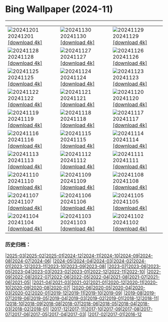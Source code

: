 # Bing Wallpaper (2024-11)
**************

<table><tr><td><img class="wallpaper" src="https://www.bing.com/th?id=OHR.KilchurnAutumn_ROW4010675515_1920x1080.jpg" alt="20241201"> 20241201 <a class="wallpaper_link" href="https://www.bing.com/th?id=OHR.KilchurnAutumn_ROW4010675515_UHD.jpg">[download 4k]</a></td><td><img class="wallpaper" src="https://www.bing.com/th?id=OHR.MtStMichel_ROW4006796643_1920x1080.jpg" alt="20241130"> 20241130 <a class="wallpaper_link" href="https://www.bing.com/th?id=OHR.MtStMichel_ROW4006796643_UHD.jpg">[download 4k]</a></td><td><img class="wallpaper" src="https://www.bing.com/th?id=OHR.AssiniboineTS_ROW4675507438_1920x1080.jpg" alt="20241129"> 20241129 <a class="wallpaper_link" href="https://www.bing.com/th?id=OHR.AssiniboineTS_ROW4675507438_UHD.jpg">[download 4k]</a></td></tr><tr><td><img class="wallpaper" src="https://www.bing.com/th?id=OHR.SemoisRiver_ROW4510626707_1920x1080.jpg" alt="20241128"> 20241128 <a class="wallpaper_link" href="https://www.bing.com/th?id=OHR.SemoisRiver_ROW4510626707_UHD.jpg">[download 4k]</a></td><td><img class="wallpaper" src="https://www.bing.com/th?id=OHR.TrulliGrove_ROW4317379602_1920x1080.jpg" alt="20241127"> 20241127 <a class="wallpaper_link" href="https://www.bing.com/th?id=OHR.TrulliGrove_ROW4317379602_UHD.jpg">[download 4k]</a></td><td><img class="wallpaper" src="https://www.bing.com/th?id=OHR.AmboseliGiraffes_ROW0162747010_1920x1080.jpg" alt="20241126"> 20241126 <a class="wallpaper_link" href="https://www.bing.com/th?id=OHR.AmboseliGiraffes_ROW0162747010_UHD.jpg">[download 4k]</a></td></tr><tr><td><img class="wallpaper" src="https://www.bing.com/th?id=OHR.SonomaCoast_ROW3878419816_1920x1080.jpg" alt="20241125"> 20241125 <a class="wallpaper_link" href="https://www.bing.com/th?id=OHR.SonomaCoast_ROW3878419816_UHD.jpg">[download 4k]</a></td><td><img class="wallpaper" src="https://www.bing.com/th?id=OHR.FibonacciAloe_ROW3509293610_1920x1080.jpg" alt="20241124"> 20241124 <a class="wallpaper_link" href="https://www.bing.com/th?id=OHR.FibonacciAloe_ROW3509293610_UHD.jpg">[download 4k]</a></td><td><img class="wallpaper" src="https://www.bing.com/th?id=OHR.ZafraCastle_ROW3332060714_1920x1080.jpg" alt="20241123"> 20241123 <a class="wallpaper_link" href="https://www.bing.com/th?id=OHR.ZafraCastle_ROW3332060714_UHD.jpg">[download 4k]</a></td></tr><tr><td><img class="wallpaper" src="https://www.bing.com/th?id=OHR.LionCubs_ROW2972211378_1920x1080.jpg" alt="20241122"> 20241122 <a class="wallpaper_link" href="https://www.bing.com/th?id=OHR.LionCubs_ROW2972211378_UHD.jpg">[download 4k]</a></td><td><img class="wallpaper" src="https://www.bing.com/th?id=OHR.PontBordeaux_ROW2724268196_1920x1080.jpg" alt="20241121"> 20241121 <a class="wallpaper_link" href="https://www.bing.com/th?id=OHR.PontBordeaux_ROW2724268196_UHD.jpg">[download 4k]</a></td><td><img class="wallpaper" src="https://www.bing.com/th?id=OHR.TasmansArch_ROW1494277612_1920x1080.jpg" alt="20241120"> 20241120 <a class="wallpaper_link" href="https://www.bing.com/th?id=OHR.TasmansArch_ROW1494277612_UHD.jpg">[download 4k]</a></td></tr><tr><td><img class="wallpaper" src="https://www.bing.com/th?id=OHR.PorthcawlLighthouse_ROW1281814132_1920x1080.jpg" alt="20241119"> 20241119 <a class="wallpaper_link" href="https://www.bing.com/th?id=OHR.PorthcawlLighthouse_ROW1281814132_UHD.jpg">[download 4k]</a></td><td><img class="wallpaper" src="https://www.bing.com/th?id=OHR.RedStag_ROW1122009740_1920x1080.jpg" alt="20241118"> 20241118 <a class="wallpaper_link" href="https://www.bing.com/th?id=OHR.RedStag_ROW1122009740_UHD.jpg">[download 4k]</a></td><td><img class="wallpaper" src="https://www.bing.com/th?id=OHR.FrieslandNetherlands_ROW0959501177_1920x1080.jpg" alt="20241117"> 20241117 <a class="wallpaper_link" href="https://www.bing.com/th?id=OHR.FrieslandNetherlands_ROW0959501177_UHD.jpg">[download 4k]</a></td></tr><tr><td><img class="wallpaper" src="https://www.bing.com/th?id=OHR.YiPengLanterns_ROW0791064534_1920x1080.jpg" alt="20241116"> 20241116 <a class="wallpaper_link" href="https://www.bing.com/th?id=OHR.YiPengLanterns_ROW0791064534_UHD.jpg">[download 4k]</a></td><td><img class="wallpaper" src="https://www.bing.com/th?id=OHR.ManarolaItaly_ROW3446611926_1920x1080.jpg" alt="20241115"> 20241115 <a class="wallpaper_link" href="https://www.bing.com/th?id=OHR.ManarolaItaly_ROW3446611926_UHD.jpg">[download 4k]</a></td><td><img class="wallpaper" src="https://www.bing.com/th?id=OHR.KelpForest_ROW3326662515_1920x1080.jpg" alt="20241114"> 20241114 <a class="wallpaper_link" href="https://www.bing.com/th?id=OHR.KelpForest_ROW3326662515_UHD.jpg">[download 4k]</a></td></tr><tr><td><img class="wallpaper" src="https://www.bing.com/th?id=OHR.CoveArch_ROW3082849932_1920x1080.jpg" alt="20241113"> 20241113 <a class="wallpaper_link" href="https://www.bing.com/th?id=OHR.CoveArch_ROW3082849932_UHD.jpg">[download 4k]</a></td><td><img class="wallpaper" src="https://www.bing.com/th?id=OHR.Banff24_ROW2964082946_1920x1080.jpg" alt="20241112"> 20241112 <a class="wallpaper_link" href="https://www.bing.com/th?id=OHR.Banff24_ROW2964082946_UHD.jpg">[download 4k]</a></td><td><img class="wallpaper" src="https://www.bing.com/th?id=OHR.YucatanFlamingos_ROW2801989709_1920x1080.jpg" alt="20241111"> 20241111 <a class="wallpaper_link" href="https://www.bing.com/th?id=OHR.YucatanFlamingos_ROW2801989709_UHD.jpg">[download 4k]</a></td></tr><tr><td><img class="wallpaper" src="https://www.bing.com/th?id=OHR.MoroccoMilkyWay_ROW2511073196_1920x1080.jpg" alt="20241110"> 20241110 <a class="wallpaper_link" href="https://www.bing.com/th?id=OHR.MoroccoMilkyWay_ROW2511073196_UHD.jpg">[download 4k]</a></td><td><img class="wallpaper" src="https://www.bing.com/th?id=OHR.GlacialRivers_ROW2329464113_1920x1080.jpg" alt="20241109"> 20241109 <a class="wallpaper_link" href="https://www.bing.com/th?id=OHR.GlacialRivers_ROW2329464113_UHD.jpg">[download 4k]</a></td><td><img class="wallpaper" src="https://www.bing.com/th?id=OHR.CanadaWolves_ROW1146778576_1920x1080.jpg" alt="20241108"> 20241108 <a class="wallpaper_link" href="https://www.bing.com/th?id=OHR.CanadaWolves_ROW1146778576_UHD.jpg">[download 4k]</a></td></tr><tr><td><img class="wallpaper" src="https://www.bing.com/th?id=OHR.ShiShiBeach_ROW0645631083_1920x1080.jpg" alt="20241107"> 20241107 <a class="wallpaper_link" href="https://www.bing.com/th?id=OHR.ShiShiBeach_ROW0645631083_UHD.jpg">[download 4k]</a></td><td><img class="wallpaper" src="https://www.bing.com/th?id=OHR.LencoisMaranhao_ROW0281331597_1920x1080.jpg" alt="20241106"> 20241106 <a class="wallpaper_link" href="https://www.bing.com/th?id=OHR.LencoisMaranhao_ROW0281331597_UHD.jpg">[download 4k]</a></td><td><img class="wallpaper" src="https://www.bing.com/th?id=OHR.CumbriaAutumn_ROW9833146511_1920x1080.jpg" alt="20241105"> 20241105 <a class="wallpaper_link" href="https://www.bing.com/th?id=OHR.CumbriaAutumn_ROW9833146511_UHD.jpg">[download 4k]</a></td></tr><tr><td><img class="wallpaper" src="https://www.bing.com/th?id=OHR.YucatanBiosphere_ROW8274257412_1920x1080.jpg" alt="20241104"> 20241104 <a class="wallpaper_link" href="https://www.bing.com/th?id=OHR.YucatanBiosphere_ROW8274257412_UHD.jpg">[download 4k]</a></td><td><img class="wallpaper" src="https://www.bing.com/th?id=OHR.BisonYellowstone_ROW7352614492_1920x1080.jpg" alt="20241103"> 20241103 <a class="wallpaper_link" href="https://www.bing.com/th?id=OHR.BisonYellowstone_ROW7352614492_UHD.jpg">[download 4k]</a></td><td><img class="wallpaper" src="https://www.bing.com/th?id=OHR.VineyardsBlackForestFall_ROW7858513013_1920x1080.jpg" alt="20241102"> 20241102 <a class="wallpaper_link" href="https://www.bing.com/th?id=OHR.VineyardsBlackForestFall_ROW7858513013_UHD.jpg">[download 4k]</a></td></tr></table>

### 历史归档：

|[2025-03](/../2025-03/2025-03.md)|[2025-02](/../2025-02/2025-02.md)|[2025-01](/../2025-01/2025-01.md)|[2024-12](/../2024-12/2024-12.md)|[2024-11](/2024-11.md)|[2024-10](/../2024-10/2024-10.md)|[2024-09](/../2024-09/2024-09.md)|[2024-08](/../2024-08/2024-08.md)|[2024-07](/../2024-07/2024-07.md)|[2024-06](/../2024-06/2024-06.md)|
|[2024-05](/../2024-05/2024-05.md)|[2024-04](/../2024-04/2024-04.md)|[2024-03](/../2024-03/2024-03.md)|[2024-02](/../2024-02/2024-02.md)|[2024-01](/../2024-01/2024-01.md)|[2023-12](/../2023-12/2023-12.md)|[2023-11](/../2023-11/2023-11.md)|[2023-10](/../2023-10/2023-10.md)|[2023-09](/../2023-09/2023-09.md)|[2023-08](/../2023-08/2023-08.md)|
|[2023-07](/../2023-07/2023-07.md)|[2023-06](/../2023-06/2023-06.md)|[2023-05](/../2023-05/2023-05.md)|[2023-04](/../2023-04/2023-04.md)|[2023-03](/../2023-03/2023-03.md)|[2023-02](/../2023-02/2023-02.md)|[2023-01](/../2023-01/2023-01.md)|[2022-12](/../2022-12/2022-12.md)|[2022-11](/../2022-11/2022-11.md)|[2022-10](/../2022-10/2022-10.md)|
|[2022-09](/../2022-09/2022-09.md)|[2022-08](/../2022-08/2022-08.md)|[2022-07](/../2022-07/2022-07.md)|[2022-06](/../2022-06/2022-06.md)|[2022-05](/../2022-05/2022-05.md)|[2022-04](/../2022-04/2022-04.md)|[2021-08](/../2021-08/2021-08.md)|[2021-07](/../2021-07/2021-07.md)|[2021-06](/../2021-06/2021-06.md)|[2021-05](/../2021-05/2021-05.md)|
|[2021-04](/../2021-04/2021-04.md)|[2021-03](/../2021-03/2021-03.md)|[2021-02](/../2021-02/2021-02.md)|[2021-01](/../2021-01/2021-01.md)|[2020-12](/../2020-12/2020-12.md)|[2020-11](/../2020-11/2020-11.md)|[2020-10](/../2020-10/2020-10.md)|[2020-09](/../2020-09/2020-09.md)|[2020-08](/../2020-08/2020-08.md)|[2020-07](/../2020-07/2020-07.md)|
|[2020-06](/../2020-06/2020-06.md)|[2020-05](/../2020-05/2020-05.md)|[2020-04](/../2020-04/2020-04.md)|[2020-03](/../2020-03/2020-03.md)|[2020-02](/../2020-02/2020-02.md)|[2020-01](/../2020-01/2020-01.md)|[2019-12](/../2019-12/2019-12.md)|[2019-11](/../2019-11/2019-11.md)|[2019-10](/../2019-10/2019-10.md)|[2019-09](/../2019-09/2019-09.md)|
|[2019-08](/../2019-08/2019-08.md)|[2019-07](/../2019-07/2019-07.md)|[2019-06](/../2019-06/2019-06.md)|[2019-05](/../2019-05/2019-05.md)|[2019-04](/../2019-04/2019-04.md)|[2019-03](/../2019-03/2019-03.md)|[2019-02](/../2019-02/2019-02.md)|[2019-01](/../2019-01/2019-01.md)|[2018-12](/../2018-12/2018-12.md)|[2018-11](/../2018-11/2018-11.md)|
|[2018-10](/../2018-10/2018-10.md)|[2018-09](/../2018-09/2018-09.md)|[2018-08](/../2018-08/2018-08.md)|[2018-07](/../2018-07/2018-07.md)|[2018-06](/../2018-06/2018-06.md)|[2018-05](/../2018-05/2018-05.md)|[2018-04](/../2018-04/2018-04.md)|[2018-03](/../2018-03/2018-03.md)|[2018-02](/../2018-02/2018-02.md)|[2018-01](/../2018-01/2018-01.md)|
|[2017-12](/../2017-12/2017-12.md)|[2017-11](/../2017-11/2017-11.md)|[2017-10](/../2017-10/2017-10.md)|[2017-09](/../2017-09/2017-09.md)|[2017-08](/../2017-08/2017-08.md)|[2017-07](/../2017-07/2017-07.md)|[2017-06](/../2017-06/2017-06.md)|[2017-05](/../2017-05/2017-05.md)|[2017-04](/../2017-04/2017-04.md)|[2017-03](/../2017-03/2017-03.md)|
|[2017-02](/../2017-02/2017-02.md)|[2017-01](/../2017-01/2017-01.md)|[2016-12](/../2016-12/2016-12.md)